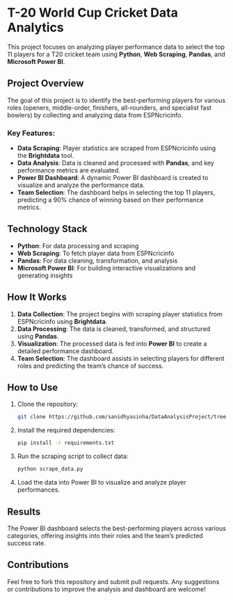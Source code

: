 # T-20 World Cup Cricket Data Analytics

This project focuses on analyzing player performance data to select the top 11 players for a T20 cricket team using **Python**, **Web Scraping**, **Pandas**, and **Microsoft Power BI**.

## Project Overview

The goal of this project is to identify the best-performing players for various roles (openers, middle-order, finishers, all-rounders, and specialist fast bowlers) by collecting and analyzing data from ESPNcricinfo.

### Key Features:
- **Data Scraping**: Player statistics are scraped from ESPNcricinfo using the **Brightdata** tool.
- **Data Analysis**: Data is cleaned and processed with **Pandas**, and key performance metrics are evaluated.
- **Power BI Dashboard**: A dynamic Power BI dashboard is created to visualize and analyze the performance data.
- **Team Selection**: The dashboard helps in selecting the top 11 players, predicting a 90% chance of winning based on their performance metrics.

## Technology Stack
- **Python**: For data processing and scraping
- **Web Scraping**: To fetch player data from ESPNcricinfo
- **Pandas**: For data cleaning, transformation, and analysis
- **Microsoft Power BI**: For building interactive visualizations and generating insights

## How It Works
1. **Data Collection**: The project begins with scraping player statistics from ESPNcricinfo using **Brightdata**.
2. **Data Processing**: The data is cleaned, transformed, and structured using **Pandas**.
3. **Visualization**: The processed data is fed into **Power BI** to create a detailed performance dashboard.
4. **Team Selection**: The dashboard assists in selecting players for different roles and predicting the team’s chance of success.

## How to Use
1. Clone the repository:  
   ```bash
   git clone https://github.com/sanidhyasinha/DataAnalysisProject/tree/main/T20_CricketAnalytics/Datas
   ```
2. Install the required dependencies:
   ```bash
   pip install -r requirements.txt
   ```
3. Run the scraping script to collect data:
   ```bash
   python scrape_data.py
   ```
4. Load the data into Power BI to visualize and analyze player performances.

## Results
The Power BI dashboard selects the best-performing players across various categories, offering insights into their roles and the team’s predicted success rate.

## Contributions
Feel free to fork this repository and submit pull requests. Any suggestions or contributions to improve the analysis and dashboard are welcome!

